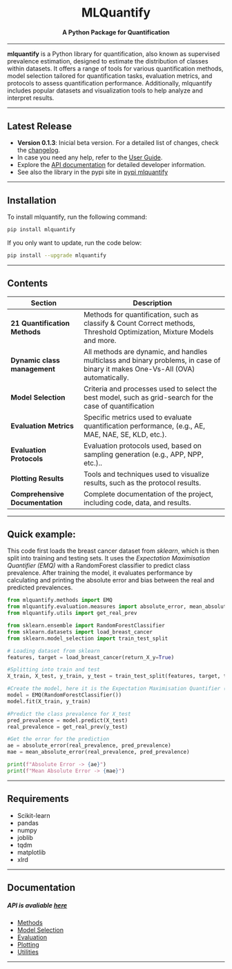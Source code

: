 <h1 align="center">MLQuantify</h1>
<h4 align="center">A Python Package for Quantification</h4>

___

 **mlquantify** is a Python library for quantification, also known as supervised prevalence estimation, designed to estimate the distribution of classes within datasets. It offers a range of tools for various quantification methods, model selection tailored for quantification tasks, evaluation metrics, and protocols to assess quantification performance. Additionally, mlquantify includes popular datasets and visualization tools to help analyze and interpret results.

___

## Latest Release

- **Version 0.1.3**: Inicial beta version. For a detailed list of changes, check the [changelog](#).
- In case you need any help, refer to the [User Guide](https://luizfernandolj.github.io/mlquantify/user_guide.html).
- Explore the [API documentation](https://luizfernandolj.github.io/mlquantify/api/index.html) for detailed developer information.
- See also the library in the pypi site in [pypi mlquantify](https://pypi.org/project/mlquantify/)

___

## Installation

To install mlquantify, run the following command:

```bash
pip install mlquantify
```

If you only want to update, run the code below:

```bash
pip install --upgrade mlquantify
```

___

## Contents

| Section | Description |
|---|---|
| **21 Quantification Methods** | Methods for quantification, such as classify & Count Correct methods, Threshold Optimization, Mixture Models and more.|
| **Dynamic class management** | All methods are dynamic, and handles multiclass and binary problems, in case of binary it makes One-Vs-All (OVA) automatically. |
| **Model Selection** | Criteria and processes used to select the best model, such as grid-search for the case of quantification|
| **Evaluation Metrics** | Specific metrics used to evaluate quantification performance, (e.g., AE, MAE, NAE, SE, KLD, etc.). |
| **Evaluation Protocols** | Evaluation protocols used, based on sampling generation (e.g., APP, NPP, etc.).. |
| **Plotting Results** | Tools and techniques used to visualize results, such as the protocol results.|
| **Comprehensive Documentation** | Complete documentation of the project, including code, data, and results. |

___

## Quick example:

This code first loads the breast cancer dataset from _sklearn_, which is then split into training and testing sets. It uses the _Expectation Maximisation Quantifier (EMQ)_ with a RandomForest classifier to predict class prevalence. After training the model, it evaluates performance by calculating and printing the absolute error and bias between the real and predicted prevalences.

```python
from mlquantify.methods import EMQ
from mlquantify.evaluation.measures import absolute_error, mean_absolute_error
from mlquantify.utils import get_real_prev

from sklearn.ensemble import RandomForestClassifier
from sklearn.datasets import load_breast_cancer
from sklearn.model_selection import train_test_split

# Loading dataset from sklearn
features, target = load_breast_cancer(return_X_y=True)

#Splitting into train and test
X_train, X_test, y_train, y_test = train_test_split(features, target, test_size=0.3)

#Create the model, here it is the Expectation Maximisation Quantifier (EMQ) with a classifier
model = EMQ(RandomForestClassifier())
model.fit(X_train, y_train)

#Predict the class prevalence for X_test
pred_prevalence = model.predict(X_test)
real_prevalence = get_real_prev(y_test)

#Get the error for the prediction
ae = absolute_error(real_prevalence, pred_prevalence)
mae = mean_absolute_error(real_prevalence, pred_prevalence)

print(f"Absolute Error -> {ae}")
print(f"Mean Absolute Error -> {mae}")
```

___

## Requirements

- Scikit-learn
- pandas
- numpy
- joblib
- tqdm
- matplotlib
- xlrd

___

## Documentation

##### API is avaliable [here](https://luizfernandolj.github.io/mlquantify/api/index.html)

- [Methods](https://github.com/luizfernandolj/mlquantify/wiki/Methods)
- [Model Selection](https://github.com/luizfernandolj/mlquantify/wiki/Model-Selection)
- [Evaluation](https://github.com/luizfernandolj/mlquantify/wiki/Evaluation)
- [Plotting](https://github.com/luizfernandolj/mlquantify/wiki/Plotting)
- [Utilities](https://github.com/luizfernandolj/mlquantify/wiki/Utilities)


___
